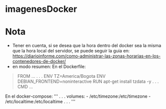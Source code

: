 # imagenesDocker

# Nota
- Tener en cuenta, si se desea que la hora dentro del docker sea la misma que la hora local del servidor, se puede seguir la guia en: https://diarioinforme.com/como-administrar-las-zonas-horarias-en-los-contenedores-de-docker/
- en modo resumen:
 En el Dockerfile:
 
 > FROM ...
 > .
 > .
 > .
 > ENV TZ=America/Bogota
 > ENV DEBIAN_FRONTEND=noninteractive
 > RUN apt-get install tzdata -y
 > .
 > .
 > .
 > CMD ...
 
 
 En el docker-compose:
  '''
  .
  .
  .
  volumes:
    - /etc/timezone:/etc/timezone
    - /etc/localtime:/etc/localtime
  .
  .
  .
  '''
 
